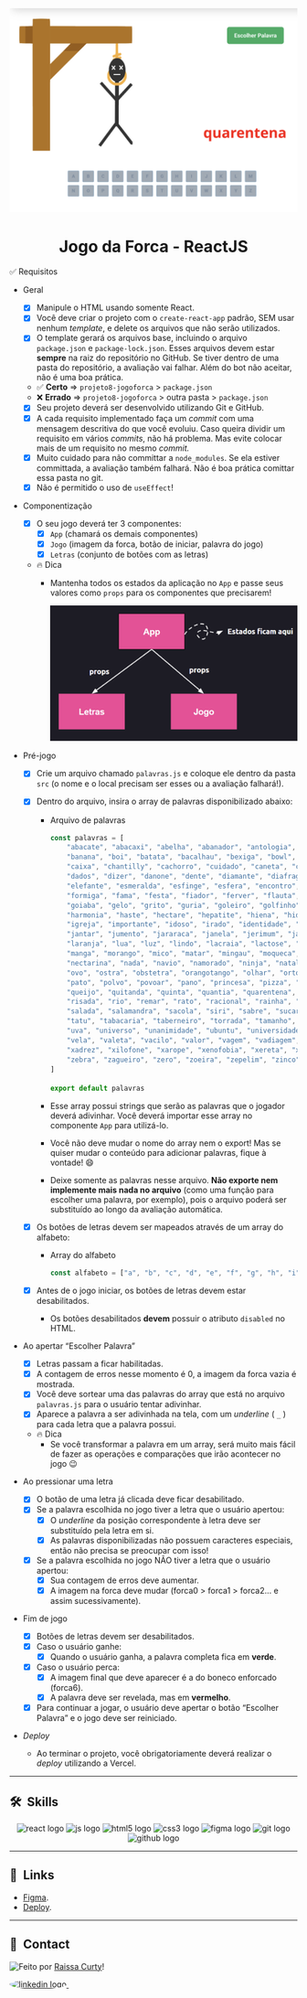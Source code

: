 ![Imagem 1](./layout-projeto.png "Imagem 1")

<h1 align="center">Jogo da Forca - ReactJS </h1>

✅ Requisitos
- Geral
    - [x]  Manipule o HTML usando somente React.
    - [x]  Você deve criar o projeto com o `create-react-app` padrão, SEM usar nenhum *template*, e delete os arquivos que não serão utilizados.
    - [x]  O template gerará os arquivos base, incluindo o arquivo `package.json` e `package-lock.json`. Esses arquivos devem estar **sempre** na raiz do repositório no GitHub. Se tiver dentro de uma pasta do repositório, a avaliação vai falhar. Além do bot não aceitar, não é uma boa prática.
    - ✅ **Certo** ⇒ `projeto8-jogoforca` > `package.json`
    - ❌ **Errado** ⇒ `projeto8-jogoforca` > outra pasta > `package.json`
    - [x]  Seu projeto deverá ser desenvolvido utilizando Git e GitHub.
    - [x]  A cada requisito implementado faça um *commit* com uma mensagem descritiva do que você evoluiu. Caso queira dividir um requisito em vários *commits*, não há problema. Mas evite colocar mais de um requisito no mesmo *commit.*
    - [x]  Muito cuidado para não committar a `node_modules`. Se ela estiver committada, a avaliação também falhará. Não é boa prática comittar essa pasta no git.
    - [x]  Não é permitido o uso de `useEffect`!
- Componentização
    - [x]  O seu jogo deverá ter 3 componentes:
        - [x]  `App` (chamará os demais componentes)
        - [x]  `Jogo` (imagem da forca, botão de iniciar, palavra do jogo)
        - [x]  `Letras` (conjunto de botões com as letras)
    - 🔥 Dica
        - Mantenha todos os estados da aplicação no `App` e passe seus valores como `props` para os componentes que precisarem!
            
            ![Untitled](./layout-props.png)
            
        
- Pré-jogo
    - [x]  Crie um arquivo chamado `palavras.js` e coloque ele dentro da pasta `src` (o nome e o local precisam ser esses ou a avaliação falhará!).
    - [x]  Dentro do arquivo, insira o array de palavras disponibilizado abaixo:
        - Arquivo de palavras
            
            ```jsx
            const palavras = [
                "abacate", "abacaxi", "abelha", "abanador", "antologia", "amor", "aba", "abrigo", "abrir",
                "banana", "boi", "batata", "bacalhau", "bexiga", "bowl", "batedeira", "bisturi", "barreira", "banco",
                "caixa", "chantilly", "cachorro", "cuidado", "caneta", "carinho", "cabra", "cesto",
                "dados", "dizer", "danone", "dente", "diamante", "diafragma", "detonar", "dia",
                "elefante", "esmeralda", "esfinge", "esfera", "encontro", "ema", "escola", "economia",
                "formiga", "fama", "festa", "fiador", "ferver", "flauta", "figo", "fiapo", "fotografia",
                "goiaba", "gelo", "grito", "guria", "goleiro", "golfinho", "golfe", "girar",
                "harmonia", "haste", "hectare", "hepatite", "hiena", "hidrante",
                "igreja", "importante", "idoso", "irado", "identidade", "idioma", "idade", "idiota",
                "jantar", "jumento", "jararaca", "janela", "jerimum", "jaula", "jabuti", "jaleco",
                "laranja", "lua", "luz", "lindo", "lacraia", "lactose", "lacrar",
                "manga", "morango", "mico", "matar", "mingau", "moqueca", "mocassin",
                "nectarina", "nada", "navio", "namorado", "ninja", "natal", "narciso", "narina", "nabo",
                "ovo", "ostra", "obstetra", "orangotango", "olhar", "ortodoxo", "ouro", "ornamento",
                "pato", "polvo", "povoar", "pano", "princesa", "pizza", "patroa",
                "queijo", "quitanda", "quinta", "quantia", "quarentena", "quadrilha", "quaresma", "quartzo", "quebrar",
                "risada", "rio", "remar", "rato", "racional", "rainha", "radioatividade", "raiz", "raiva", "rachadura",
                "salada", "salamandra", "sacola", "siri", "sabre", "sucarose", "sabedoria", "sacerdote",
                "tatu", "tabacaria", "taberneiro", "torrada", "tamanho", "tatuagem", "trem",
                "uva", "universo", "unanimidade", "ubuntu", "universidade", "urso", "uivar", "unir",
                "vela", "valeta", "vacilo", "valor", "vagem", "vadiagem", "vaca", "valentia", "vidro", "valsa",
                "xadrez", "xilofone", "xarope", "xenofobia", "xereta", "xerife", "xaveco", "xixi", "xale",
                "zebra", "zagueiro", "zero", "zoeira", "zepelim", "zinco", "zumbido"
            ]
            
            export default palavras
            ```
            
        - Esse array possui strings que serão as palavras que o jogador deverá adivinhar. Você deverá importar esse array no componente `App` para utilizá-lo.
        - Você não deve mudar o nome do array nem o export! Mas se quiser mudar o conteúdo para adicionar palavras, fique à vontade! 😄
        - Deixe somente as palavras nesse arquivo. **Não exporte nem implemente mais nada no arquivo** (como uma função para escolher uma palavra, por exemplo), pois o arquivo poderá ser substituído ao longo da avaliação automática.
    - [x]  Os botões de letras devem ser mapeados através de um array do alfabeto:
        - Array do alfabeto
            
            ```jsx
            const alfabeto = ["a", "b", "c", "d", "e", "f", "g", "h", "i", "j", "k", "l", "m", "n", "o", "p", "q", "r", "s", "t", "u", "v", "w", "x", "y", "z"]
            ```
            
    - [x]  Antes de o jogo iniciar, os botões de letras devem estar desabilitados.
        - Os botões desabilitados **devem** possuir o atributo `disabled` no HTML.
- Ao apertar “Escolher Palavra”
    - [x]  Letras passam a ficar habilitadas.
    - [x]  A contagem de erros nesse momento é 0, a imagem da forca vazia é mostrada.
    - [x]  Você deve sortear uma das palavras do array que está no arquivo `palavras.js` para o usuário tentar adivinhar.
    - [x]  Aparece a palavra a ser adivinhada na tela, com um *underline* ( `_` ) para cada letra que a palavra possui.
    - 🔥 Dica
        - Se você transformar a palavra em um array, será muito mais fácil de fazer as operações e comparações que irão acontecer no jogo 😉
- Ao pressionar uma letra
    - [x]  O botão de uma letra já clicada deve ficar desabilitado.
    - [x]  Se a palavra escolhida no jogo tiver a letra que o usuário apertou:
        - [x]  O *underline* da posição correspondente à letra deve ser substituído pela letra em si.
        - [x]  As palavras disponibilizadas não possuem caracteres especiais, então não precisa se preocupar com isso!
    - [x]  Se a palavra escolhida no jogo NÃO tiver a letra que o usuário apertou:
        - [x]  Sua contagem de erros deve aumentar.
        - [x]  A imagem na forca deve mudar (forca0 > forca1 > forca2… e assim sucessivamente).
- Fim de jogo
    - [x]  Botões de letras devem ser desabilitados.
    - [x]  Caso o usuário ganhe:
        - [x]  Quando o usuário ganha, a palavra completa fica em **verde**.
    - [x]  Caso o usuário perca:
        - [x]  A imagem final que deve aparecer é a do boneco enforcado (forca6).
        - [x]  A palavra deve ser revelada, mas em **vermelho**.
    - [x]  Para continuar a jogar, o usuário deve apertar o botão “Escolher Palavra” e o jogo deve ser reiniciado.
- *Deploy*
    - Ao terminar o projeto, você obrigatoriamente deverá realizar o *deploy* utilizando a Vercel.

<hr/>

## 🛠 &nbsp;Skills
<div align="center">
  <img src="https://cdn.jsdelivr.net/gh/devicons/devicon/icons/react/react-original.svg" height="40" width="52" alt="react logo"  />
  <img src="https://cdn.jsdelivr.net/gh/devicons/devicon/icons/javascript/javascript-original.svg" height="40" width="52" alt="js logo"  />
  <img src="https://cdn.jsdelivr.net/gh/devicons/devicon/icons/html5/html5-original.svg" height="40" width="52" alt="html5 logo"  />
  <img src="https://cdn.jsdelivr.net/gh/devicons/devicon/icons/css3/css3-original.svg" height="40" width="52" alt="css3 logo"  />
  <img src="https://cdn.jsdelivr.net/gh/devicons/devicon/icons/figma/figma-original.svg" height="40" width="52" alt="figma logo"   />        
  <img src="https://cdn.jsdelivr.net/gh/devicons/devicon/icons/git/git-original.svg" height="40" width="52" alt="git logo"  />
  <img src="https://cdn.jsdelivr.net/gh/devicons/devicon/icons/github/github-original.svg" height="40" width="52" alt="github logo" />                                   
</div>
<hr/>

## 🚀 &nbsp;Links

- [Figma](https://www.figma.com/file/pBXcqQZlun3INESEf0kwDP/Jogo-da-Forca?node-id=0%3A1).<br/>
- [Deploy](projeto8-jogoforca-akfyhi1t8-curtyraissa.vercel.app).<br/>

<hr/>

## 💬 &nbsp;Contact
<img align="left" src="https://avatars.githubusercontent.com/curtyraissa?size=100">

Feito por [Raissa Curty](https://github.com/curtyraissa)!

<a href="https://www.linkedin.com/in/raissa-curty/" target="_blank">
    <img style="border-radius:50%;" src="https://raw.githubusercontent.com/maurodesouza/profile-readme-generator/master/src/assets/icons/social/linkedin/default.svg" width="52" height="40" alt="linkedin logo"  />
  </a>&nbsp;
